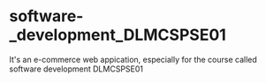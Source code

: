 # software-_development_DLMCSPSE01
It's an e-commerce web appication, especially for the course called software development DLMCSPSE01
